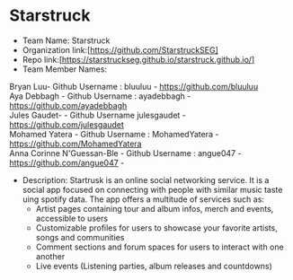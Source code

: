# Starstruck

- Team Name: Starstruck
- Organization link:[https://github.com/StarstruckSEG]
- Repo link:[https://starstruckseg.github.io/starstruck.github.io/]
- Team Member Names:

Bryan Luu- Github Username : bluuluu - https://github.com/bluuluu <br />
Aya Debbagh - Github Username : ayadebbagh - https://github.com/ayadebbagh <br />
Jules Gaudet- - Github Username julesgaudet - https://github.com/julesgaudet <br />
Mohamed Yatera - Github Username : MohamedYatera - https://github.com/MohamedYatera <br />
Anna Corinne N'Guessan-Ble - Github Username : angue047 - https://github.com/angue047 - <br />

- Description:
  Startrusk is an online social networking service.
  It is a social app focused on connecting with people with similar music taste uing spotify data.
  The app offers a multitude of services such as:
    - Artist pages containing tour and album infos, merch and events, accessible to users
    - Customizable profiles for users to showcase your favorite artists, songs and communities
    - Comment sections and forum spaces for users to interact with one another
    - Live events (Listening parties, album releases and countdowns)
    


